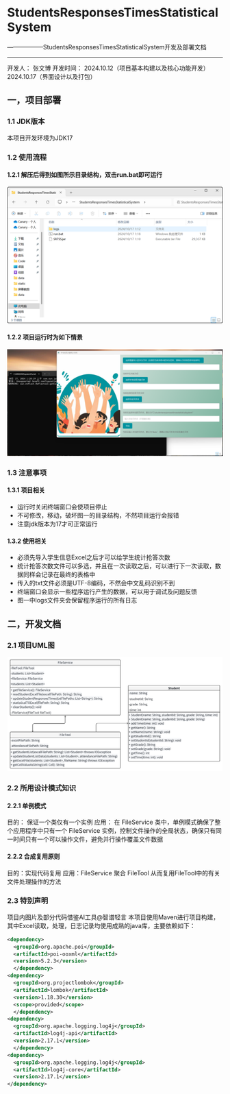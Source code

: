# StudentsResponsesTimesStatisticalSystem
——————StudentsResponsesTimesStatisticalSystem开发及部署文档

---
开发人：
张文博
开发时间：
2024.10.12（项目基本构建以及核心功能开发）
2024.10.17（界面设计以及打包）
## 一，项目部署
### 1.1 JDK版本
本项目开发环境为JDK17
### 1.2 使用流程
#### 1.2.1 解压后得到如图所示目录结构，双击run.bat即可运行
![图一](docs/图一.png)
#### 1.2.2 项目运行时为如下情景
![图一](docs/图二.png)
### 1.3 注意事项
#### 1.3.1 项目相关
- 运行时关闭终端窗口会使项目停止
- 不可修改，移动，破坏图一的目录结构，不然项目运行会报错
- 注意jdk版本为17才可正常运行
#### 1.3.2 使用相关
- 必须先导入学生信息Excel之后才可以给学生统计抢答次数
- 统计抢答次数文件可以多选，并且在一次读取之后，可以进行下一次读取，数据同样会记录在最终的表格中
- 传入的txt文件必须是UTF-8编码，不然会中文乱码识别不到
- 终端窗口会显示一些程序运行产生的数据，可以用于调试及问题反馈
- 图一中logs文件夹会保留程序运行的所有日志
## 二，开发文档
### 2.1 项目UML图
![图一](docs/UML.png)
### 2.2 所用设计模式知识
#### 2.2.1 单例模式
  目的： 保证一个类仅有一个实例
  应用： 在 FileService 类中，单例模式确保了整个应用程序中只有一个 FileService 实例，控制文件操作的全局状态，确保只有同一时间只有一个可以操作文件，避免并行操作覆盖文件数据
#### 2.2.2 合成复用原则
  目的：实现代码复用
  应用：FileService 聚合 FileTool 从而复用FileTool中的有关文件处理操作的方法
### 2.3 特别声明
项目内图片及部分代码借鉴AI工具@智谱轻言
本项目使用Maven进行项目构建，其中Excel读取，处理，日志记录均使用成熟的java库，主要依赖如下：
````xml
<dependency>
  <groupId>org.apache.poi</groupId>
  <artifactId>poi-ooxml</artifactId>
  <version>5.2.3</version>
  </dependency>
<dependency>
  <groupId>org.projectlombok</groupId>
  <artifactId>lombok</artifactId>
  <version>1.18.30</version>
  <scope>provided</scope>
  </dependency>
<dependency>
  <groupId>org.apache.logging.log4j</groupId>
  <artifactId>log4j-api</artifactId>
  <version>2.17.1</version>
  </dependency>
<dependency>
  <groupId>org.apache.logging.log4j</groupId>
  <artifactId>log4j-core</artifactId>
  <version>2.17.1</version>
</dependency>
````